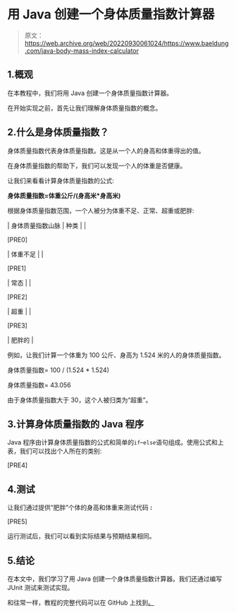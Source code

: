 # 用 Java 创建一个身体质量指数计算器

> 原文：<https://web.archive.org/web/20220930061024/https://www.baeldung.com/java-body-mass-index-calculator>

## 1.概观

在本教程中，我们将用 Java 创建一个身体质量指数计算器。

在开始实现之前，首先让我们理解身体质量指数的概念。

## 2.什么是身体质量指数？

身体质量指数代表身体质量指数。这是从一个人的身高和体重得出的值。

在身体质量指数的帮助下，我们可以发现一个人的体重是否健康。

让我们来看看计算身体质量指数的公式:

**身体质量指数=体重公斤/(身高米*身高米)**

根据身体质量指数范围，一个人被分为体重不足、正常、超重或肥胖:

| 身体质量指数山脉 | 种类 |
| 

[PRE0]

 | 体重不足 |
| 

[PRE1]

 | 常态 |
| 

[PRE2]

 | 超重 |
| 

[PRE3]

 | 肥胖的 |

例如，让我们计算一个体重为 100 公斤、身高为 1.524 米的人的身体质量指数。

身体质量指数= 100 / (1.524 * 1.524)

身体质量指数= 43.056

由于身体质量指数大于 30，这个人被归类为“超重”。

## 3.计算身体质量指数的 Java 程序

Java 程序由计算身体质量指数的公式和简单的`if`–`else`语句组成。使用公式和上表，我们可以找出个人所在的类别:

[PRE4]

## 4.测试

让我们通过提供“肥胖”个体的身高和体重来测试代码 **:**

[PRE5]

运行测试后，我们可以看到实际结果与预期结果相同。

## 5.结论

在本文中，我们学习了用 Java 创建一个身体质量指数计算器。我们还通过编写 JUnit 测试来测试实现。

和往常一样，教程的完整代码可以在 GitHub 上找到[。](https://web.archive.org/web/20221005192434/https://github.com/eugenp/tutorials/tree/master/core-java-modules/core-java-lang-math-3)